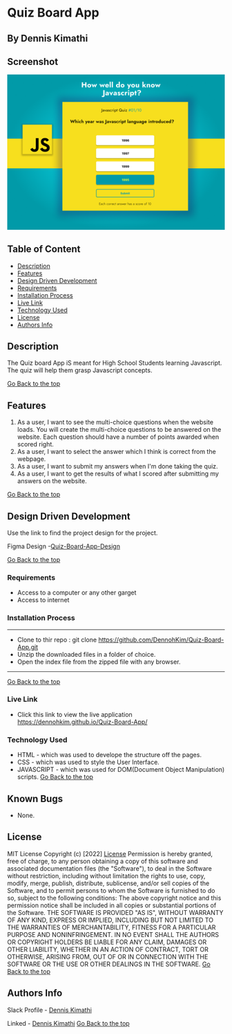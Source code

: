 # Quiz Board App
## By Dennis Kimathi

## Screenshot
 ![image](./assets/images/Screen01.png)

 ## Table of Content
 - [Description](#description)
 - [Features](#features)
 - [Design Driven Development](#Design-Driven-Development)
 - [Requirements](#requirements)
 - [Installation Process](#installation-Process)
 - [Live Link](#Live-Link)
 - [Technology  Used](#technology-Used)
 - [License](#license)
 - [Authors Info](#Authors-Info)


## Description
<p>The Quiz board App iS meant for High School Students learning Javascript. The quiz will help them grasp Javascript concepts.</p>

[Go Back to the top](#quiz-board-app)
## Features
1. As a user, I want to see the multi-choice questions when the website loads. You will create the multi-choice questions to be answered on the website. Each question should have a number of points awarded when scored right.
2. As a user, I want to select the answer which I think is correct from the webpage.
3. As a user, I want to submit my answers when I'm done taking the quiz.
4. As a user, I want to get the results of what I scored after submitting my answers on the website. 

[Go Back to the top](#quiz-board-app)

## Design Driven Development

Use the link to find the project design for the project.

Figma Design -[Quiz-Board-App-Design](https://www.figma.com/file/0GcFH0dKphS0g2L7pa5KNl/Quiz-Board-Design-(Copy)?node-id=109%3A396)

[Go Back to the top](#quiz-board-app)

 ###  Requirements
 * Access to  a computer or any other garget
 * Access to internet

 ### Installation Process
 ****
* Clone to thir repo : git clone https://github.com/DennohKim/Quiz-Board-App.git
* Unzip the downloaded files in a folder of choice.
* Open the index file from the zipped file with any browser.
 ****
 [Go Back to the top](#quiz-board-app)

### Live Link
- Click this link to view the live application https://dennohkim.github.io/Quiz-Board-App/

### Technology  Used
* HTML - which was used to develope the structure off the pages.
* CSS - which was used to style the User Interface.
* JAVASCRIPT - which was used for DOM(Document Object Manipulation) scripts.
[Go Back to the top](#quiz-board-app)

## Known Bugs
* None.

## License
MIT License
Copyright (c) [2022] [License](LICENSE.txt)
Permission is hereby granted, free of charge, to any person obtaining a copy
of this software and associated documentation files (the "Software"), to deal
in the Software without restriction, including without limitation the rights
to use, copy, modify, merge, publish, distribute, sublicense, and/or sell
copies of the Software, and to permit persons to whom the Software is
furnished to do so, subject to the following conditions:
The above copyright notice and this permission notice shall be included in all
copies or substantial portions of the Software.
THE SOFTWARE IS PROVIDED "AS IS", WITHOUT WARRANTY OF ANY KIND, EXPRESS OR
IMPLIED, INCLUDING BUT NOT LIMITED TO THE WARRANTIES OF MERCHANTABILITY,
FITNESS FOR A PARTICULAR PURPOSE AND NONINFRINGEMENT. IN NO EVENT SHALL THE
AUTHORS OR COPYRIGHT HOLDERS BE LIABLE FOR ANY CLAIM, DAMAGES OR OTHER
LIABILITY, WHETHER IN AN ACTION OF CONTRACT, TORT OR OTHERWISE, ARISING FROM,
OUT OF OR IN CONNECTION WITH THE SOFTWARE OR THE USE OR OTHER DEALINGS IN THE
SOFTWARE.
[Go Back to the top](#quiz-board-app)

## Authors Info
Slack Profile - [Dennis Kimathi](https://app.slack.com/client/T0101L740P4/C010E0J8BRA/user_profile/U03CYMSV3DZ)

Linked - [Dennis Kimathi](https://www.linkedin.com/in/dennis-kimathi-46326711b/)
[Go Back to the top](#quiz-board-app)